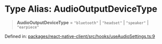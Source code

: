 # Type Alias: AudioOutputDeviceType

> **AudioOutputDeviceType** = `"bluetooth"` \| `"headset"` \| `"speaker"` \| `"earpiece"`

Defined in: [packages/react-native-client/src/hooks/useAudioSettings.ts:9](https://github.com/fishjam-cloud/mobile-client-sdk/blob/a60616b68cd043388665165d49f98ce759f80517/packages/react-native-client/src/hooks/useAudioSettings.ts#L9)
